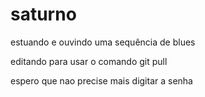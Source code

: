 # saturno
estuando e ouvindo uma sequência de blues


editando para usar o comando git pull


espero que nao precise mais digitar a senha
